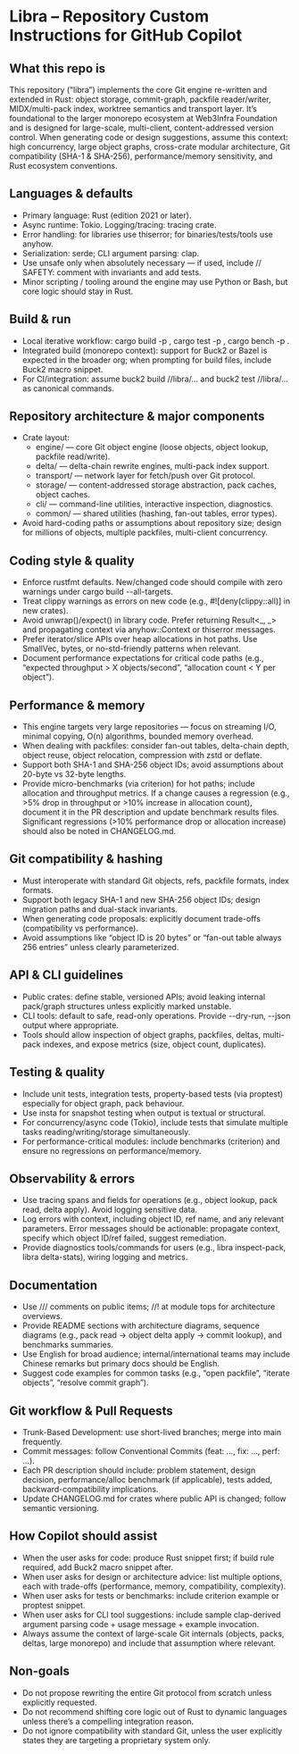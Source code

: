 # Libra – Repository Custom Instructions for GitHub Copilot

## What this repo is

This repository (“libra”) implements the core Git engine re-written and extended in Rust: object storage, commit-graph, packfile reader/writer, MIDX/multi-pack index, worktree semantics and transport layer. It’s foundational to the larger monorepo ecosystem at Web3Infra Foundation and is designed for large-scale, multi-client, content-addressed version control.
When generating code or design suggestions, assume this context: high concurrency, large object graphs, cross-crate modular architecture, Git compatibility (SHA-1 & SHA-256), performance/memory sensitivity, and Rust ecosystem conventions.

## Languages & defaults

- Primary language: Rust (edition 2021 or later).
- Async runtime: Tokio. Logging/tracing: tracing crate.
- Error handling: for libraries use thiserror; for binaries/tests/tools use anyhow.
- Serialization: serde; CLI argument parsing: clap.
- Use unsafe only when absolutely necessary — if used, include // SAFETY: comment with invariants and add tests.
- Minor scripting / tooling around the engine may use Python or Bash, but core logic should stay in Rust.

## Build & run

- Local iterative workflow: cargo build -p <crate>, cargo test -p <crate>, cargo bench -p <crate>.
- Integrated build (monorepo context): support for Buck2 or Bazel is expected in the broader org; when prompting for build files, include Buck2 macro snippet.
- For CI/integration: assume buck2 build //libra/... and buck2 test //libra/... as canonical commands.

## Repository architecture & major components

- Crate layout:
    - engine/ — core Git object engine (loose objects, object lookup, packfile read/write).
    - delta/ — delta-chain rewrite engines, multi-pack index support.
    - transport/ — network layer for fetch/push over Git protocol.
    - storage/ — content-addressed storage abstraction, pack caches, object caches.
    - cli/ — command-line utilities, interactive inspection, diagnostics.
    - common/ — shared utilities (hashing, fan-out tables, error types).
- Avoid hard-coding paths or assumptions about repository size; design for millions of objects, multiple packfiles, multi-client concurrency.

## Coding style & quality

- Enforce rustfmt defaults. New/changed code should compile with zero warnings under cargo build --all-targets.
- Treat clippy warnings as errors on new code (e.g., #![deny(clippy::all)] in new crates).
- Avoid unwrap()/expect() in library code. Prefer returning Result<_, _> and propagating context via anyhow::Context or thiserror messages.
- Prefer iterator/slice APIs over heap allocations in hot paths. Use SmallVec, bytes, or no-std-friendly patterns when relevant.
- Document performance expectations for critical code paths (e.g., “expected throughput > X objects/second”, “allocation count < Y per object”).

## Performance & memory

- This engine targets very large repositories — focus on streaming I/O, minimal copying, O(n) algorithms, bounded memory overhead.
- When dealing with packfiles: consider fan-out tables, delta-chain depth, object reuse, object relocation, compression with zstd or deflate.
- Support both SHA-1 and SHA-256 object IDs; avoid assumptions about 20-byte vs 32-byte lengths.
- Provide micro-benchmarks (via criterion) for hot paths; include allocation and throughput metrics. If a change causes a regression (e.g., >5% drop in throughput or >10% increase in allocation count), document it in the PR description and update benchmark results files. Significant regressions (>10% performance drop or allocation increase) should also be noted in CHANGELOG.md.

## Git compatibility & hashing

- Must interoperate with standard Git objects, refs, packfile formats, index formats.
- Support both legacy SHA-1 and new SHA-256 object IDs; design migration paths and dual-stack invariants.
- When generating code proposals: explicitly document trade-offs (compatibility vs performance).
- Avoid assumptions like “object ID is 20 bytes” or “fan-out table always 256 entries” unless clearly parameterized.

## API & CLI guidelines

- Public crates: define stable, versioned APIs; avoid leaking internal pack/graph structures unless explicitly marked unstable.
- CLI tools: default to safe, read-only operations. Provide --dry-run, --json output where appropriate.
- Tools should allow inspection of object graphs, packfiles, deltas, multi-pack indexes, and expose metrics (size, object count, duplicates).

## Testing & quality

- Include unit tests, integration tests, property-based tests (via proptest) especially for object graph, pack behaviour.
- Use insta for snapshot testing when output is textual or structural.
- For concurrency/async code (Tokio), include tests that simulate multiple tasks reading/writing/storage simultaneously.
- For performance-critical modules: include benchmarks (criterion) and ensure no regressions on performance/memory.

## Observability & errors

- Use tracing spans and fields for operations (e.g., object lookup, pack read, delta apply). Avoid logging sensitive data.
- Log errors with context, including object ID, ref name, and any relevant parameters. Error messages should be actionable: propagate context, specify which object ID/ref failed, suggest remediation.
- Provide diagnostics tools/commands for users (e.g., libra inspect-pack, libra delta-stats), wiring logging and metrics.

## Documentation

- Use /// comments on public items; //! at module tops for architecture overviews.
- Provide README sections with architecture diagrams, sequence diagrams (e.g., pack read → object delta apply → commit lookup), and benchmarks summaries.
- Use English for broad audience; internal/international teams may include Chinese remarks but primary docs should be English.
- Suggest code examples for common tasks (e.g., “open packfile”, “iterate objects”, “resolve commit graph”).

## Git workflow & Pull Requests

- Trunk-Based Development: use short-lived branches; merge into main frequently.
- Commit messages: follow Conventional Commits (feat: …, fix: …, perf: …).
- Each PR description should include: problem statement, design decision, performance/alloc benchmark (if applicable), tests added, backward-compatibility implications.
- Update CHANGELOG.md for crates where public API is changed; follow semantic versioning.

## How Copilot should assist

- When the user asks for code: produce Rust snippet first; if build rule required, add Buck2 macro snippet after.
- When user asks for design or architecture advice: list multiple options, each with trade-offs (performance, memory, compatibility, complexity).
- When user asks for tests or benchmarks: include criterion example or proptest snippet.
- When user asks for CLI tool suggestions: include sample clap-derived argument parsing code + usage message + example invocation.
- Always assume the context of large-scale Git internals (objects, packs, deltas, large monorepo) and include that assumption where relevant.

## Non-goals

- Do not propose rewriting the entire Git protocol from scratch unless explicitly requested.
- Do not recommend shifting core logic out of Rust to dynamic languages unless there’s a compelling integration reason.
- Do not ignore compatibility with standard Git, unless the user explicitly states they are targeting a proprietary system only.
